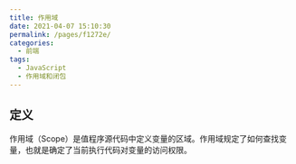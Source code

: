 ```yaml
---
title: 作用域
date: 2021-04-07 15:10:30
permalink: /pages/f1272e/
categories:
  - 前端
tags:
  - JavaScript
  - 作用域和闭包
---
```

## 定义
作用域（Scope）是值程序源代码中定义变量的区域。作用域规定了如何查找变量，也就是确定了当前执行代码对变量的访问权限。